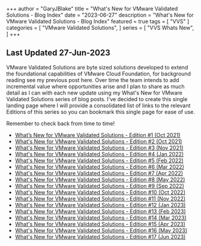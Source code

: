 +++
author = "GaryJBlake"
title = "What's New for VMware Validated Solutions - Blog Index"
date = "2023-06-27"
description = "What's New for VMware Validated Solutions - Blog Index"
featured = true
tags = [
    "VVS"
]
categories = [
    "VMware Validated Solutions",
]
series = [
    "VVS Whats New",
]
+++

## Last Updated 27-Jun-2023

VMware Validated Solutions are byte sized solutions developed to extend the foundational capabilities of VMware Cloud Foundation, for background reading see my previous post here. Over time the team intends to add incremental value where opportunities arise and I plan to share as much detail as I can with each new update using my What's New for VMware Validated Solutions series of blog posts. I've decided to create this single landing page where I will provide a consolidated list of links to the relevant Editions of this series so you can bookmark this single page for ease of use.

Remember to check back from time to time!

- [What’s New for VMware Validated Solutions - Edition #1 (Oct 2021)](/post/vvs-whats-new/edition-01)
- [What's New for VMware Validated Solutions - Edition #2 (Oct 2021)](/post/vvs-whats-new/edition-02)
- [What's New for VMware Validated Solutions - Edition #3 (Nov 2021)](/post/vvs-whats-new/edition-03)
- [What's New for VMware Validated Solutions - Edition #4 (Jan 2022)](/post/vvs-whats-new/edition-04)
- [What's New for VMware Validated Solutions - Edition #5 (Feb 2022)](/post/vvs-whats-new/edition-05)
- [What's New for VMware Validated Solutions - Edition #6 (Mar 2022)](/post/vvs-whats-new/edition-06)
- [What's New for VMware Validated Solutions - Edition #7 (Apr 2022)](/post/vvs-whats-new/edition-07)
- [What's New for VMware Validated Solutions - Edition #8 (May 2022)](/post/vvs-whats-new/edition-08)
- [What's New for VMware Validated Solutions - Edition #9 (Sep 2022)](/post/vvs-whats-new/edition-09)
- [What's New for VMware Validated Solutions - Edition #10 (Oct 2022)](/post/vvs-whats-new/edition-10)
- [What's New for VMware Validated Solutions - Edition #11 (Nov 2022)](/post/vvs-whats-new/edition-11)
- [What's New for VMware Validated Solutions - Edition #12 (Jan 2023)](/post/vvs-whats-new/edition-12)
- [What's New for VMware Validated Solutions - Edition #13 (Feb 2023)](/post/vvs-whats-new/edition-13)
- [What's New for VMware Validated Solutions - Edition #14 (Mar 2023)](/post/vvs-whats-new/edition-14)
- [What's New for VMware Validated Solutions - Edition #15 (Apr 2023)](/post/vvs-whats-new/edition-15)
- [What's New for VMware Validated Solutions - Edition #16 (May 2023)](/post/vvs-whats-new/edition-16)
- [What's New for VMware Validated Solutions - Edition #17 (Jun 2023)](/post/vvs-whats-new/edition-17)